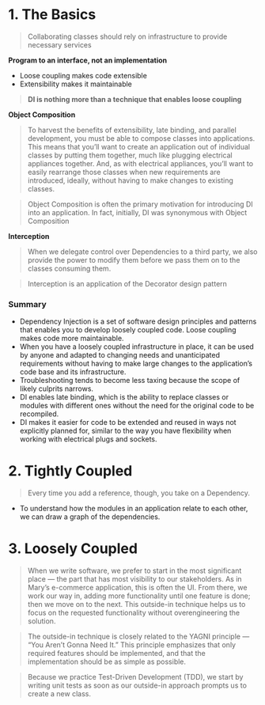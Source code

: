 # 1. The Basics

> Collaborating classes should rely on infrastructure to provide necessary services

**Program to an interface, not an implementation**
- Loose coupling makes code extensible
- Extensibility makes it maintainable

> **DI is nothing more than a technique that enables loose coupling**

**Object Composition**
> To harvest the benefits of extensibility, late binding, and parallel development, you must be able to compose classes into applications. This means that you’ll want to create an application out of individual classes by putting them together, much like plugging electrical appliances together. And, as with electrical appliances, you’ll want to easily
rearrange those classes when new requirements are introduced, ideally, without having to make changes to existing classes. 

> Object Composition is often the primary motivation for introducing DI into an
application. In fact, initially, DI was synonymous with Object Composition

**Interception**
> When we delegate control over Dependencies to a third party, we also
provide the power to modify them before we pass them on to the classes consuming them.

> Interception is an application of the Decorator design pattern

### Summary

- Dependency Injection is a set of software design principles and patterns that enables you to develop loosely coupled code. Loose coupling makes code more maintainable.
- When you have a loosely coupled infrastructure in place, it can be used by anyone and adapted to changing needs and unanticipated requirements without having to make large changes to the application’s code base and its infrastructure.
- Troubleshooting tends to become less taxing because the scope of likely culprits narrows.
- DI enables late binding, which is the ability to replace classes or modules with different ones without the need for the original code to be recompiled.
- DI makes it easier for code to be extended and reused in ways not explicitly planned for, similar to the way you have flexibility when working with electrical plugs and sockets.

# 2. Tightly Coupled

> Every time you add a reference, though, you take on a Dependency.

- To understand how the modules in an application relate to each other, we can draw a graph of the dependencies.

# 3. Loosely Coupled

> When we write software, we prefer to start in the most significant place — the part that has most visibility to our stakeholders. As in Mary’s e-commerce application, this is often the UI. From there, we work our way in, adding more functionality until one feature is done; then we move on to the next. This outside-in technique helps us to focus on
the requested functionality without overengineering the solution.

> The outside-in technique is closely related to the YAGNI principle — “You Aren’t Gonna Need It.” This principle emphasizes that only required features should be implemented, and that the implementation should be as simple as possible.

> Because we practice Test-Driven Development (TDD), we start by writing unit tests as soon as our outside-in approach prompts us to create a new class.

